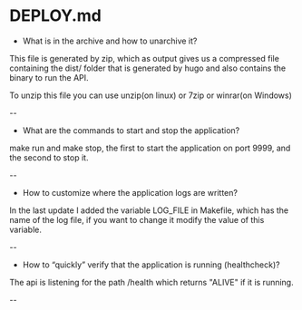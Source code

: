 # DEPLOY.md

* What is in the archive and how to unarchive it?

This file is generated by zip, which as output gives us a compressed file containing the dist/ folder that is generated by hugo and also contains the binary to run the API.

To unzip this file you can use unzip(on linux) or 7zip or winrar(on Windows)

--  

* What are the commands to start and stop the application?  

make run and make stop, the first to start the application on port 9999, and the second to stop it.

--  

* How to customize where the application logs are written?  

In the last update I added the variable LOG_FILE in Makefile, which has the name of the log file, if you want to change it modify the value of this variable.

--  

* How to “quickly” verify that the application is running (healthcheck)?  

The api is listening for the path /health which returns "ALIVE" if it is running.

--
